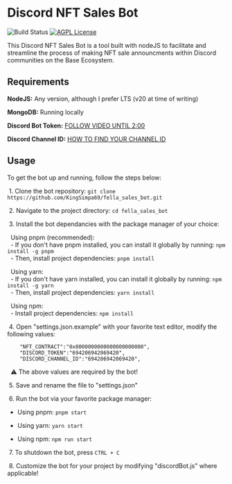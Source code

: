 

# Discord NFT Sales Bot

![Build Status](https://img.shields.io/badge/build-passing-brightgreen)
[![AGPL License](https://img.shields.io/badge/License-The%20Unlicense-blue.svg)](https://unlicense.org/)

This Discord NFT Sales Bot is a tool built with nodeJS to facilitate and streamline the process of making NFT sale announcments within Discord communities on the Base Ecosystem. 


## Requirements

**NodeJS:** Any version, although I prefer LTS (v20 at time of writing)

**MongoDB:** Running locally

**Discord Bot Token:** [FOLLOW VIDEO UNTIL 2:00](https://youtu.be/4XswiJ1iUaw)

**Discord Channel ID:** [HOW TO FIND YOUR CHANNEL ID](https://www.youtube.com/watch?v=gNSC4JzZoFQ)




## Usage
To get the bot up and running, follow the steps below:

&nbsp;1. Clone the bot repository: `git clone https://github.com/KingSimpa69/fella_sales_bot.git`

&nbsp;2. Navigate to the project directory: `cd fella_sales_bot`

&nbsp;3. Install the bot dependancies with the package manager of your choice:

&nbsp;&nbsp;Using pnpm (recommended): \
&nbsp;&nbsp;- If you don't have pnpm installed, you can install it globally by running: `npm install -g pnpm` \
&nbsp;&nbsp;- Then, install project dependencies: `pnpm install`

&nbsp;&nbsp;Using yarn: \
&nbsp;&nbsp;- If you don't have yarn installed, you can install it globally by running: `npm install -g yarn` \
&nbsp;&nbsp;- Then, install project dependencies: `yarn install`

&nbsp;&nbsp;Using npm: \
&nbsp;&nbsp;- Install project dependencies: `npm install`

&nbsp;4. Open "settings.json.example" with your favorite text editor, modify the following values:

```
    "NFT_CONTRACT":"0x0000000000000000000000",
    "DISCORD_TOKEN":"694206942069420",
    "DISCORD_CHANNEL_ID":"694206942069420",
```
&nbsp; ⚠️ The above values are required by the bot!

&nbsp;5. Save and rename the file to "settings.json"

&nbsp;6. Run the bot via your favorite package manager:

   - Using pnpm: `pnpm start`

   - Using yarn: `yarn start`

   - Using npm: `npm run start`

&nbsp;7. To shutdown the bot, press `CTRL + C`

&nbsp;8. Customize the bot for your project by modifying "discordBot.js" where applicable!
